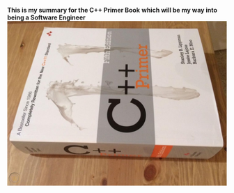 **This is my summary for the C++ Primer Book**
**which will be my way into being a Software Engineer**
![Alt text](./Ff2KdYFWQAE1cjK.jpg)
